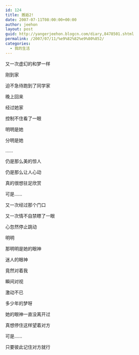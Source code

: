 ```yaml
---
id: 124
title: 邂逅2!
date: 2007-07-11T08:00:00+00:00
author: jeehon
layout: post
guid: http://yangerjeehon.blogcn.com/diary,8478501.shtml
permalink: /2007/07/11/%e9%82%82%e9%80%852/
categories:
  - 我的生活
---
```

又一次虚幻的和梦一样
  
刚到家
  
迫不急待跑到了同学家
  
晚上回来
  
经过她家
  
控制不住看了一眼
  
明明是她
  
分明是她
  
……
  
仍是那么美的惊人
  
仍是那么让人心动
  
真的很想驻足欣赏
  
可是……
  
又一次经过那个门口
  
又一次情不自禁瞟了一眼
  
心忽然停止跳动
  
明明
  
那明明是她的眼神
  
迷人的眼神
  
竟然对着我
  
瞬间对视
  
激动不已
  
多少年的梦呀
  
她的眼神一直没离开过
  
真想停住这样望着对方
  
可是……
  
只要彼此记住对方就行